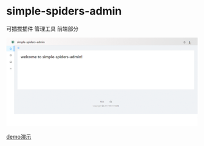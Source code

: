 # simple-spiders-admin
可插拔插件  管理工具    前端部分

![init](./images/init.gif)

[demo演示](https://duiliuliu.github.io/simple-spiders-admin/)
